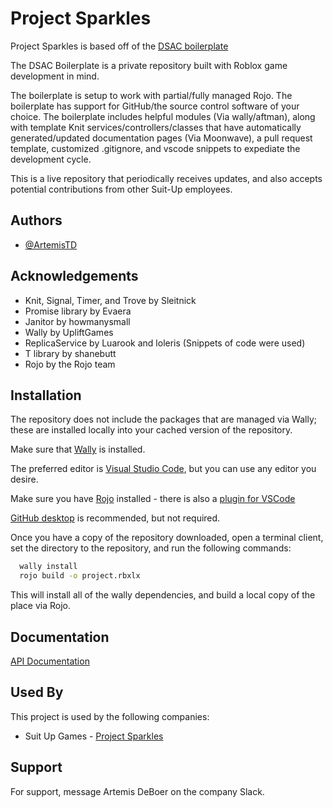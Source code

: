 
# Project Sparkles

Project Sparkles is based off of the [DSAC boilerplate](https://suitupgames.github.io/roblox-dsac-boilerplate/)

The DSAC Boilerplate is a private repository built with Roblox game development in mind.

The boilerplate is setup to work with partial/fully managed Rojo.
The boilerplate has support for GitHub/the source control software of your choice. 
The boilerplate includes helpful modules (Via wally/aftman), along with template Knit services/controllers/classes that have automatically generated/updated documentation pages (Via Moonwave), a pull request template, customized .gitignore, and vscode snippets to expediate the development cycle.

This is a live repository that periodically receives updates, and also accepts potential contributions from other Suit-Up employees.

## Authors

- [@ArtemisTD](https://github.com/ArtemisTD)
## Acknowledgements

 - Knit, Signal, Timer, and Trove by Sleitnick
 - Promise library by Evaera
 - Janitor by howmanysmall
 - Wally by UpliftGames
 - ReplicaService by Luarook and loleris (Snippets of code were used)
 - T library by shanebutt
 - Rojo by the Rojo team
## Installation

The repository does not include the packages that are managed via Wally; these are installed locally into your cached version of the repository.

Make sure that [Wally](https://wally.run/) is installed.

The preferred editor is [Visual Studio Code](https://code.visualstudio.com/), but you can use any editor you desire.

Make sure you have [Rojo](https://rojo.space/) installed - there is also a [plugin for VSCode](https://marketplace.visualstudio.com/items?itemName=evaera.vscode-rojo)

[GitHub desktop](https://desktop.github.com/) is recommended, but not required.

Once you have a copy of the repository downloaded, open a terminal client, set the directory to the repository, and run the following commands:

```bash
  wally install
  rojo build -o project.rbxlx
```

This will install all of the wally dependencies, and build a local copy of the place via Rojo.
## Documentation

[API Documentation](https://suitupgames.github.io/roblox-sparkles/api/)


## Used By

This project is used by the following companies:

- Suit Up Games - [Project Sparkles](https://github.com/SuitUpGames/roblox-sparkles)
## Support

For support, message Artemis DeBoer on the company Slack.

